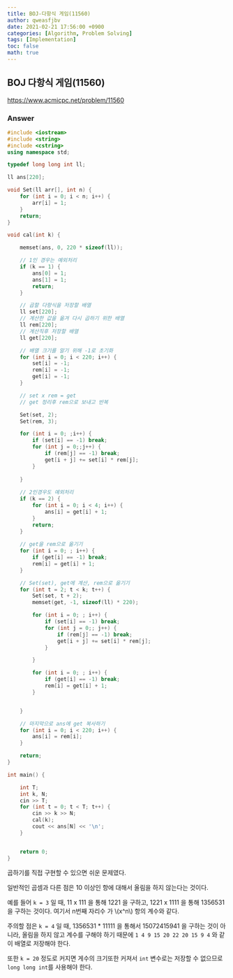 ```yaml
---
title: BOJ-다항식 게임(11560)
author: qweasfjbv
date: 2021-02-21 17:56:00 +0900
categories: [Algorithm, Problem Solving]
tags: [Implementation]
toc: false
math: true
---
```


## BOJ 다항식 게임(11560)

<https://www.acmicpc.net/problem/11560>

### Answer

```cpp
#include <iostream>
#include <string>
#include <cstring>
using namespace std;

typedef long long int ll;

ll ans[220];

void Set(ll arr[], int n) {
	for (int i = 0; i < n; i++) {
		arr[i] = 1;
	}
	return;
}

void cal(int k) {

	memset(ans, 0, 220 * sizeof(ll));

	// 1인 경우는 예외처리
	if (k == 1) {
		ans[0] = 1;
		ans[1] = 1;
		return;
	}

	// 곱할 다항식을 저장할 배열
	ll set[220];
	// 계산한 값을 옮겨 다시 곱하기 위한 배열
	ll rem[220];
	// 계산직후 저장할 배열
	ll get[220];

	// 배열 크기를 알기 위해 -1로 초기화
	for (int i = 0; i < 220; i++) {
		set[i] = -1;
		rem[i] = -1;
		get[i] = -1;
	}

	// set x rem = get
	// get 정리후 rem으로 보내고 반복

	Set(set, 2);
	Set(rem, 3);

	for (int i = 0; ;i++) {
		if (set[i] == -1) break;
		for (int j = 0;;j++) {
			if (rem[j] == -1) break;
			get[i + j] += set[i] * rem[j];
		}
		
	}
	
	// 2인경우도 예외처리
	if (k == 2) {
		for (int i = 0; i < 4; i++) {
			ans[i] = get[i] + 1;
		}
		return;
	}
	
	// get을 rem으로 옮기기
	for (int i = 0; ; i++) {
		if (get[i] == -1) break;
		rem[i] = get[i] + 1;
	}

	// Set(set), get에 계산, rem으로 옮기기
	for (int t = 2; t < k; t++) {
		Set(set, t + 2);
		memset(get, -1, sizeof(ll) * 220);

		for (int i = 0; ; i++) {
			if (set[i] == -1) break;
			for (int j = 0;; j++) {
				if (rem[j] == -1) break;
				get[i + j] += set[i] * rem[j];
			}

		}

		for (int i = 0; ; i++) {
			if (get[i] == -1) break;
			rem[i] = get[i] + 1;
		}


	}

	// 마지막으로 ans에 get 복사하기
	for (int i = 0; i < 220; i++) {
		ans[i] = rem[i];
	}

	return;
}

int main() {

	int T;
	int k, N;
	cin >> T;
	for (int t = 0; t < T; t++) {
		cin >> k >> N;
		cal(k);
		cout << ans[N] << '\n';
	}


	return 0;
}
```

곱하기를 직접 구현할 수 있으면 쉬운 문제였다.

일반적인 곱셈과 다른 점은 10 이상인 항에 대해서 올림을 하지 않는다는 것이다.

예를 들어 `k = 3` 일 때, 11 x 111 을 통해 1221 을 구하고, 1221 x 1111 을 통해 1356531 을 구하는 것이다. 여기서 n번째 자리수 가 \\(x^n\\) 항의 계수와 같다.

주의할 점은 `k = 4` 일 때, 1356531 * 11111 을 통해서 15072415941 을 구하는 것이 아니라, 올림을 하지 않고 계수를 구해야 하기 때문에 `1 4 9 15 20 22 20 15 9 4` 와 같이 배열로 저장해야 한다.

또한 `k = 20` 정도로 커지면 게수의 크기또한 커져서 `int` 변수로는 저장할 수 없으므로 `long long int`를 사용해야 한다.